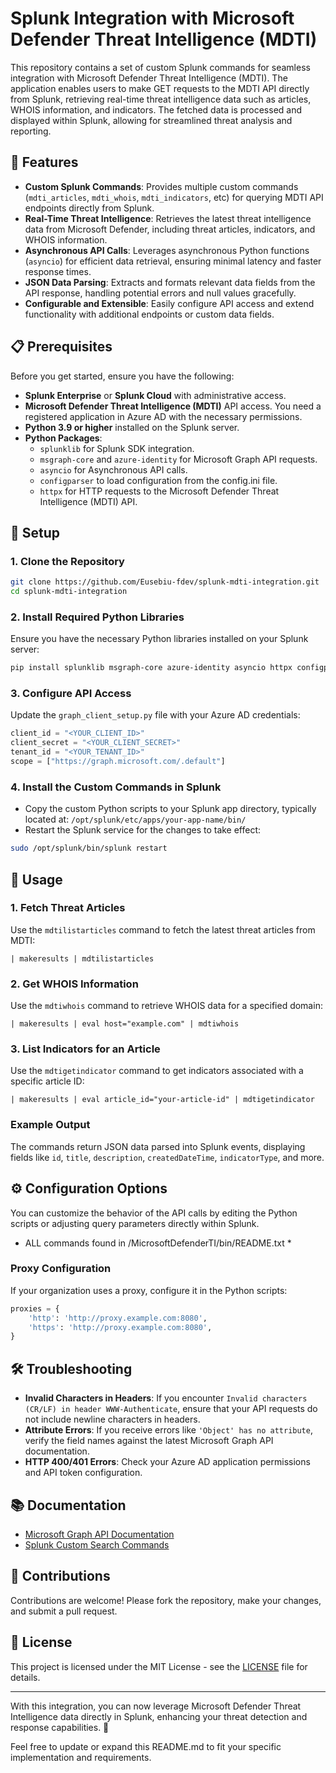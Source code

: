 # Splunk Integration with Microsoft Defender Threat Intelligence (MDTI)

This repository contains a set of custom Splunk commands for seamless integration with Microsoft Defender Threat Intelligence (MDTI). The application enables users to make GET requests to the MDTI API directly from Splunk, retrieving real-time threat intelligence data such as articles, WHOIS information, and indicators. The fetched data is processed and displayed within Splunk, allowing for streamlined threat analysis and reporting.

## 🌟 Features

- **Custom Splunk Commands**: Provides multiple custom commands (`mdti_articles`, `mdti_whois`, `mdti_indicators`, etc) for querying MDTI API endpoints directly from Splunk.
- **Real-Time Threat Intelligence**: Retrieves the latest threat intelligence data from Microsoft Defender, including threat articles, indicators, and WHOIS information.
- **Asynchronous API Calls**: Leverages asynchronous Python functions (`asyncio`) for efficient data retrieval, ensuring minimal latency and faster response times.
- **JSON Data Parsing**: Extracts and formats relevant data fields from the API response, handling potential errors and null values gracefully.
- **Configurable and Extensible**: Easily configure API access and extend functionality with additional endpoints or custom data fields.

## 📋 Prerequisites

Before you get started, ensure you have the following:

- **Splunk Enterprise** or **Splunk Cloud** with administrative access.
- **Microsoft Defender Threat Intelligence (MDTI)** API access. You need a registered application in Azure AD with the necessary permissions.
- **Python 3.9 or higher** installed on the Splunk server.
- **Python Packages**:
  - `splunklib` for Splunk SDK integration.
  - `msgraph-core` and `azure-identity` for Microsoft Graph API requests.
  - `asyncio` for Asynchronous API calls.
  - `configparser` to load configuration from the config.ini file.
  - `httpx` for HTTP requests to the Microsoft Defender Threat Intelligence (MDTI) API.

## 🔧 Setup

### 1. Clone the Repository

```bash
git clone https://github.com/Eusebiu-fdev/splunk-mdti-integration.git
cd splunk-mdti-integration
```

### 2. Install Required Python Libraries

Ensure you have the necessary Python libraries installed on your Splunk server:

```bash
pip install splunklib msgraph-core azure-identity asyncio httpx configparser
```

### 3. Configure API Access

Update the `graph_client_setup.py` file with your Azure AD credentials:

```python
client_id = "<YOUR_CLIENT_ID>"
client_secret = "<YOUR_CLIENT_SECRET>"
tenant_id = "<YOUR_TENANT_ID>"
scope = ["https://graph.microsoft.com/.default"]
```

### 4. Install the Custom Commands in Splunk

- Copy the custom Python scripts to your Splunk app directory, typically located at:
  `/opt/splunk/etc/apps/your-app-name/bin/`
- Restart the Splunk service for the changes to take effect:

```bash
sudo /opt/splunk/bin/splunk restart
```

## 🚀 Usage

### 1. Fetch Threat Articles

Use the `mdtilistarticles` command to fetch the latest threat articles from MDTI:

```spl
| makeresults | mdtilistarticles
```

### 2. Get WHOIS Information

Use the `mdtiwhois` command to retrieve WHOIS data for a specified domain:

```spl
| makeresults | eval host="example.com" | mdtiwhois
```

### 3. List Indicators for an Article

Use the `mdtigetindicator` command to get indicators associated with a specific article ID:

```spl
| makeresults | eval article_id="your-article-id" | mdtigetindicator
```

### Example Output

The commands return JSON data parsed into Splunk events, displaying fields like `id`, `title`, `description`, `createdDateTime`, `indicatorType`, and more.


## ⚙️ Configuration Options

You can customize the behavior of the API calls by editing the Python scripts or adjusting query parameters directly within Splunk.

* ALL commands found in /MicrosoftDefenderTI/bin/README.txt *

### Proxy Configuration

If your organization uses a proxy, configure it in the Python scripts:

```python
proxies = {
    'http': 'http://proxy.example.com:8080',
    'https': 'http://proxy.example.com:8080',
}
```

## 🛠️ Troubleshooting

- **Invalid Characters in Headers**: If you encounter `Invalid characters (CR/LF) in header WWW-Authenticate`, ensure that your API requests do not include newline characters in headers.
- **Attribute Errors**: If you receive errors like `'Object' has no attribute`, verify the field names against the latest Microsoft Graph API documentation.
- **HTTP 400/401 Errors**: Check your Azure AD application permissions and API token configuration.

## 📚 Documentation

- [Microsoft Graph API Documentation](https://learn.microsoft.com/en-us/graph/api/overview)
- [Splunk Custom Search Commands](https://dev.splunk.com/enterprise/docs/devtools/customsearchcommands/)

## 🤝 Contributions

Contributions are welcome! Please fork the repository, make your changes, and submit a pull request.

## 📝 License

This project is licensed under the MIT License - see the [LICENSE](LICENSE) file for details.

---

With this integration, you can now leverage Microsoft Defender Threat Intelligence data directly in Splunk, enhancing your threat detection and response capabilities. 🎉

Feel free to update or expand this README.md to fit your specific implementation and requirements.

